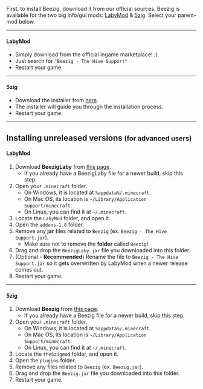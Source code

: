 First, to install Beezig, download it from our official sources. Beezig is available for the two big info/gui mods: [LabyMod](https://www.labymod.net/) & [5zig](https://5zig.net/).
Select your parent-mod below.


****

#### LabyMod

- Simply download from the official ingame marketplace! :)
- Just search for `"Beezig - The Hive Support"`
- Restart your game.


****

#### 5zig

- Download the installer from [here](https://l.roccodev.pw/beeziginstaller).
- The installer will guide you through the installation process.
- Restart your game.

****

## Installing unreleased versions <small>(for advanced users)</small>
#### LabyMod
1. Download **BeezigLaby** from [this page](https://github.com/Beezig/BeezigLaby/releases/latest).
    * If you already have a BeezigLaby file for a newer build, skip this step.
2. Open your `.minecraft` folder.
    * On Windows, it is located at `%appdata%/.minecraft`.
    * On Mac OS, its location is `~/Library/Application Support/minecraft`.
    * On Linux, you can find it at `~/.minecraft`.
3. Locate the `LabyMod` folder, and open it.
4. Open the `addons-1.8` folder.
5. Remove any **jar** files related to `Beezig` (ex. `Beezig - The Hive Support.jar`).
    * Make sure not to remove the **folder** called `Beezig`!
6. Drag and drop the `BeezigLaby.jar` file you downloaded into this folder.
7. (Optional - **Recommended**) Rename the file to `Beezig - The Hive Support.jar` so it gets overwritten by
LabyMod when a newer release comes out.
8. Restart your game.

****

#### 5zig
1. Download **Beezig** from [this page](https://github.com/Beezig/Beezig/releases/latest).
    * If you already have a Beezig file for a newer build, skip this step.
2. Open your `.minecraft` folder.
    * On Windows, it is located at `%appdata%/.minecraft`.
    * On Mac OS, its location is `~/Library/Application Support/minecraft`.
    * On Linux, you can find it at `~/.minecraft`.
3. Locate the `the5zigmod` folder, and open it.
4. Open the `plugins` folder.
5. Remove any files related to `Beezig` (ex. `Beezig.jar`).
6. Drag and drop the `Beezig.jar` file you downloaded into this folder.
7. Restart your game.
